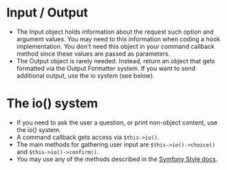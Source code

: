 Input / Output
==============

- The Input object holds information about the request such option and argument values. You may need to this information when coding a hook implementation. You don't need this object in your command callback method since these values are passed as parameters.
- The Output object is rarely needed. Instead, return an object that gets formatted via the Output Formatter system. If you want to send additional output, use the io system (see below).

The io() system
==================== 
- If you need to ask the user a question, or print non-object content, use the io() system. 
- A command callback gets access via `$this->io()`.
- The main methods for gathering user input are `$this->io()->choice()` and `$this->io()->confirm()`.
- You may use any of the methods described in the [Symfony Style docs](https://symfony.com/doc/current/console/style.html).


